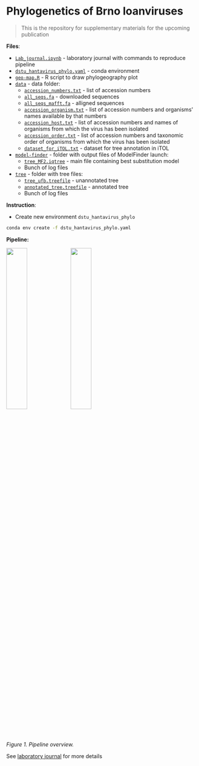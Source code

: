 # Phylogenetics of Brno loanviruses

> This is the repository for supplementary materials for the upcoming publication

**Files**:
- [`Lab_journal.ipynb`](https://github.com/iliapopov17/PoBl/blob/main/Lab_journal.ipynb) - laboratory journal with commands to reproduce pipeline
- [`dstu_hantavirus_phylo.yaml`](https://github.com/iliapopov17/PoBl/blob/main/dstu_hantavirus_phylo.yaml) - conda environment
- [`geo-map.R`](https://github.com/iliapopov17/PoBl/blob/main/geo-map.R) - R script to draw phylogeography plot
- [`data`](https://github.com/iliapopov17/PoBl/tree/main/data) - data folder:
  - [`accession_numbers.txt`](https://github.com/iliapopov17/PoBl/blob/main/data/accession_numbers.txt) - list of accession numbers
  - [`all_seqs.fa`](https://github.com/iliapopov17/PoBl/blob/main/data/all_seqs.fa) - downloaded sequences
  - [`all_seqs_mafft.fa`](https://github.com/iliapopov17/PoBl/blob/main/data/all_seqs_mafft.fa) - alligned sequences
  - [`accession_organism.txt`](https://github.com/iliapopov17/PoBl/blob/main/data/accession_organism.txt) - list of accession numbers and organisms' names available by that numbers
  - [`accession_host.txt`](https://github.com/iliapopov17/PoBl/blob/main/data/accession_host.txt) - list of accession numbers and names of organisms from which the virus has been isolated
  - [`accession_order.txt`](https://github.com/iliapopov17/PoBl/blob/main/data/accession_order.txt) - list of accession numbers and taxonomic order of organisms from which the virus has been isolated
  - [`dataset_for_iTOL.txt`](https://github.com/iliapopov17/PoBl/blob/main/data/dataset_for_iTOL.txt) - dataset for tree annotation in iTOL
- [`model-finder`](https://github.com/iliapopov17/PoBl/tree/main/model-finder) - folder with output files of ModelFinder launch:
  - [`tree_MF2.iqtree`](https://github.com/iliapopov17/PoBl/blob/main/model-finder/tree_MF2.iqtree) - main file containing best substitution model
  - Bunch of log files
- [`tree`](https://github.com/iliapopov17/PoBl/tree/main/tree) - folder with tree files:
  - [`tree_ufb.treefile`](https://github.com/iliapopov17/PoBl/blob/main/tree/tree_ufb.treefile) - unannotated tree
  - [`annotated_tree.treefile`](https://github.com/iliapopov17/PoBl/blob/main/tree/annotated_tree.treefile) - annotated tree
  - Bunch of log files

**Instruction**:
- Create new environment `dstu_hantavirus_phylo`
```bash
conda env create -f dstu_hantavirus_phylo.yaml
```

**Pipeline:**

<img src="https://github.com/iliapopov17/PoBl/blob/main/imgs/m_and_ms.png#gh-light-mode-only" width="33%"/>
<img src="https://github.com/iliapopov17/PoBl/blob/main/imgs/m_and_ms_dark.png#gh-dark-mode-only" width="33%"/>

_Figure 1. Pipeline overview._

See [laboratory journal](https://github.com/iliapopov17/PoBl/blob/main/Lab_journal.ipynb) for more details
